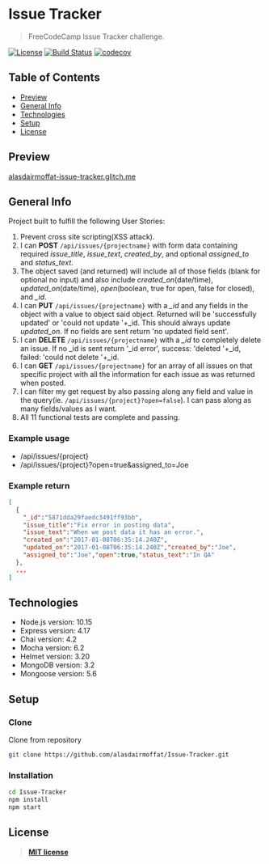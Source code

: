 # Issue Tracker

> FreeCodeCamp Issue Tracker challenge.

[![License](https://img.shields.io/:license-mit-blue.svg?style=flat-square)](https://badges.mit-license.org)
[![Build Status](https://travis-ci.com/alasdairmoffat/Issue-Tracker.svg?branch=master)](https://travis-ci.com/alasdairmoffat/Issue-Tracker)
[![codecov](https://codecov.io/gh/alasdairmoffat/Issue-Tracker/branch/master/graph/badge.svg)](https://codecov.io/gh/alasdairmoffat/Issue-Tracker)

## Table of Contents

- [Preview](#preview)
- [General Info](#general-info)
- [Technologies](#technologies)
- [Setup](#setup)
- [License](#license)

## Preview

[alasdairmoffat-issue-tracker.glitch.me](https://alasdairmoffat-issue-tracker.glitch.me)

## General Info

Project built to fulfill the following User Stories:

1. Prevent cross site scripting(XSS attack).
2. I can **POST** `/api/issues/{projectname}` with form data containing required _issue_title_, _issue_text_, _created_by_, and optional _assigned_to_ and _status_text_.
3. The object saved (and returned) will include all of those fields (blank for optional no input) and also include _created_on_(date/time), _updated_on_(date/time), _open_(boolean, true for open, false for closed), and _\_id_.
4. I can **PUT** `/api/issues/{projectname}` with a _\_id_ and any fields in the object with a value to object said object. Returned will be 'successfully updated' or 'could not update '+\_id. This should always update _updated_on_. If no fields are sent return 'no updated field sent'.
5. I can **DELETE** `/api/issues/{projectname}` with a _\_id_ to completely delete an issue. If no \_id is sent return '\_id error', success: 'deleted '+\_id, failed: 'could not delete '+\_id.
6. I can **GET** `/api/issues/{projectname}` for an array of all issues on that specific project with all the information for each issue as was returned when posted.
7. I can filter my get request by also passing along any field and value in the query(ie. `/api/issues/{project}?open=false`). I can pass along as many fields/values as I want.
8. All 11 functional tests are complete and passing.

### Example usage

- /api/issues/{project}
- /api/issues/{project}?open=true&assigned_to=Joe

### Example return

```json
[
  {
    "_id":"5871dda29faedc3491ff93bb",
    "issue_title":"Fix error in posting data",
    "issue_text":"When we post data it has an error.",
    "created_on":"2017-01-08T06:35:14.240Z",
    "updated_on":"2017-01-08T06:35:14.240Z","created_by":"Joe",
    "assigned_to":"Joe","open":true,"status_text":"In QA"
  },
  ...
]
```

## Technologies

- Node.js version: 10.15
- Express version: 4.17
- Chai version: 4.2
- Mocha version: 6.2
- Helmet version: 3.20
- MongoDB version: 3.2
- Mongoose version: 5.6

## Setup

### Clone

Clone from repository

```bash
git clone https://github.com/alasdairmoffat/Issue-Tracker.git
```

### Installation

```bash
cd Issue-Tracker
npm install
npm start
```

## License

> **[MIT license](https://opensource.org/licenses/mit-license.php)**
